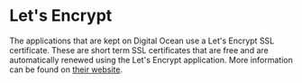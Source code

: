 # Let's Encrypt

The applications that are kept on Digital Ocean use a Let's Encrypt SSL
certificate. These are short term SSL certificates that are free and are
automatically renewed using the Let's Encrypt application. More information can
be found on [their website](https://letsencrypt.org/).
